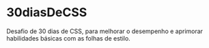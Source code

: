 # 30diasDeCSS
Desafio de 30 dias de CSS, para melhorar o desempenho e aprimorar habilidades básicas com as folhas de estilo.
